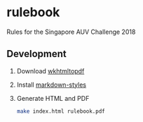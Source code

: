 # rulebook

Rules for the Singapore AUV Challenge 2018

## Development

1. Download [wkhtmltopdf](https://wkhtmltopdf.org/downloads.html)
1. Install [markdown-styles](https://github.com/mixu/markdown-styles)
1. Generate HTML and PDF

    ```sh
    make index.html rulebook.pdf
    ``` 
